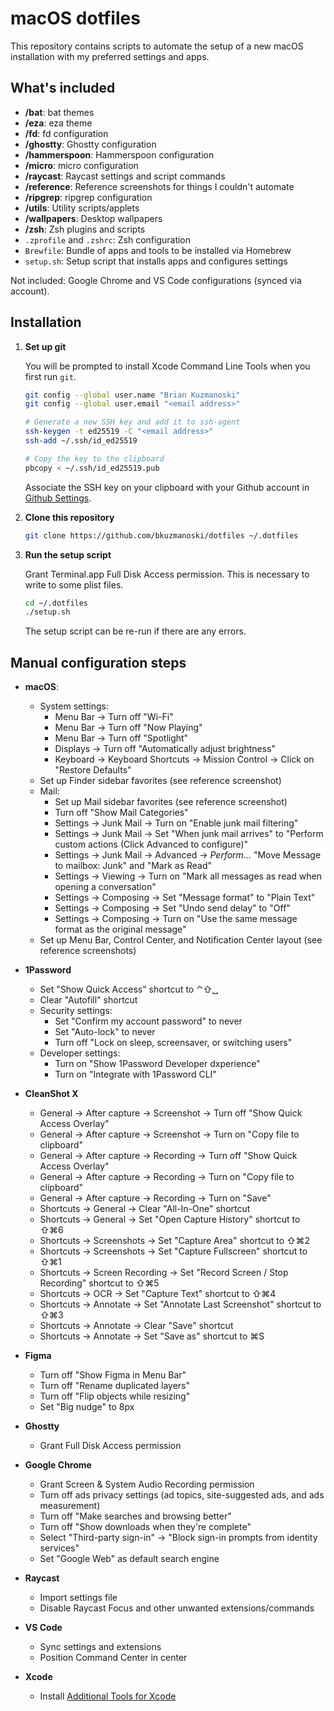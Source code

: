 # macOS dotfiles

This repository contains scripts to automate the setup of a new macOS installation with my preferred settings and apps.

## What's included

- **/bat**: bat themes
- **/eza**: eza theme
- **/fd**: fd configuration
- **/ghostty**: Ghostty configuration
- **/hammerspoon**: Hammerspoon configuration
- **/micro**: micro configuration
- **/raycast**: Raycast settings and script commands
- **/reference**: Reference screenshots for things I couldn't automate
- **/ripgrep**: ripgrep configuration
- **/utils**: Utility scripts/applets
- **/wallpapers**: Desktop wallpapers
- **/zsh**: Zsh plugins and scripts
- `.zprofile` and `.zshrc`: Zsh configuration
- `Brewfile`: Bundle of apps and tools to be installed via Homebrew
- `setup.sh`: Setup script that installs apps and configures settings

Not included: Google Chrome and VS Code configurations (synced via account).

## Installation

1. **Set up git**

   You will be prompted to install Xcode Command Line Tools when you first run `git`.

   ```zsh
   git config --global user.name "Brian Kuzmanoski"
   git config --global user.email "<email address>"

   # Generate a new SSH key and add it to ssh-agent
   ssh-keygen -t ed25519 -C "<email address>"
   ssh-add ~/.ssh/id_ed25519

   # Copy the key to the clipboard
   pbcopy < ~/.ssh/id_ed25519.pub
   ```

   Associate the SSH key on your clipboard with your Github account in [Github Settings](https://github.com/settings/keys).

2. **Clone this repository**

   ```zsh
   git clone https://github.com/bkuzmanoski/dotfiles ~/.dotfiles
   ```

3. **Run the setup script**

   Grant Terminal.app Full Disk Access permission. This is necessary to write to some plist files.

   ```zsh
   cd ~/.dotfiles
   ./setup.sh
   ```

   The setup script can be re-run if there are any errors.

## Manual configuration steps

- **macOS**:

  - System settings:
    - Menu Bar → Turn off "Wi-Fi"
    - Menu Bar → Turn off "Now Playing"
    - Menu Bar → Turn off "Spotlight"
    - Displays → Turn off "Automatically adjust brightness"
    - Keyboard → Keyboard Shortcuts → Mission Control → Click on "Restore Defaults"
  - Set up Finder sidebar favorites (see reference screenshot)
  - Mail:
    - Set up Mail sidebar favorites (see reference screenshot)
    - Turn off "Show Mail Categories"
    - Settings → Junk Mail → Turn on "Enable junk mail filtering"
    - Settings → Junk Mail → Set "When junk mail arrives" to "Perform custom actions (Click Advanced to configure)"
    - Settings → Junk Mail → Advanced → _Perform..._ "Move Message to mailbox: Junk" and "Mark as Read"
    - Settings → Viewing → Turn on "Mark all messages as read when opening a conversation"
    - Settings → Composing → Set "Message format" to "Plain Text"
    - Settings → Composing → Set "Undo send delay" to "Off"
    - Settings → Composing → Turn on "Use the same message format as the original message"
  - Set up Menu Bar, Control Center, and Notification Center layout (see reference screenshots)

- **1Password**

  - Set "Show Quick Access" shortcut to ⌃⇧␣
  - Clear "Autofill" shortcut
  - Security settings:
    - Set "Confirm my account password" to never
    - Set "Auto-lock" to never
    - Turn off "Lock on sleep, screensaver, or switching users"
  - Developer settings:
    - Turn on "Show 1Password Developer dxperience"
    - Turn on "Integrate with 1Password CLI"

- **CleanShot X**

  - General → After capture → Screenshot → Turn off "Show Quick Access Overlay"
  - General → After capture → Screenshot → Turn on "Copy file to clipboard"
  - General → After capture → Recording → Turn off "Show Quick Access Overlay"
  - General → After capture → Recording → Turn on "Copy file to clipboard"
  - General → After capture → Recording → Turn on "Save"
  - Shortcuts → General → Clear "All-In-One" shortcut
  - Shortcuts → General → Set "Open Capture History" shortcut to ⇧⌘6
  - Shortcuts → Screenshots → Set "Capture Area" shortcut to ⇧⌘2
  - Shortcuts → Screenshots → Set "Capture Fullscreen" shortcut to ⇧⌘1
  - Shortcuts → Screen Recording → Set "Record Screen / Stop Recording" shortcut to ⇧⌘5
  - Shortcuts → OCR → Set "Capture Text" shortcut to ⇧⌘4
  - Shortcuts → Annotate → Set "Annotate Last Screenshot" shortcut to ⇧⌘3
  - Shortcuts → Annotate → Clear "Save" shortcut
  - Shortcuts → Annotate → Set "Save as" shortcut to ⌘S

- **Figma**

  - Turn off "Show Figma in Menu Bar"
  - Turn off "Rename duplicated layers"
  - Turn off "Flip objects while resizing"
  - Set "Big nudge" to 8px

- **Ghostty**

  - Grant Full Disk Access permission

- **Google Chrome**

  - Grant Screen & System Audio Recording permission
  - Turn off ads privacy settings (ad topics, site-suggested ads, and ads measurement)
  - Turn off "Make searches and browsing better"
  - Turn off "Show downloads when they're complete"
  - Select "Third-party sign-in" → "Block sign-in prompts from identity services"
  - Set "Google Web" as default search engine

- **Raycast**

  - Import settings file
  - Disable Raycast Focus and other unwanted extensions/commands

- **VS Code**

  - Sync settings and extensions
  - Position Command Center in center

- **Xcode**

  - Install [Additional Tools for Xcode](https://developer.apple.com/download/all/?q=additional%20tools)
